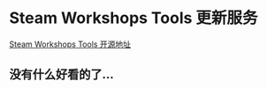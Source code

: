 # Steam Workshops Tools 更新服务
[Steam Workshops Tools 开源地址](https://github.com/King-zzk/Steam-Workshops-Tools-SWTools)
## 没有什么好看的了...
